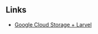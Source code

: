 ## **Links**

- [Google Cloud Storage + Larvel](https://github.com/Superbalist/laravel-google-cloud-storage)
